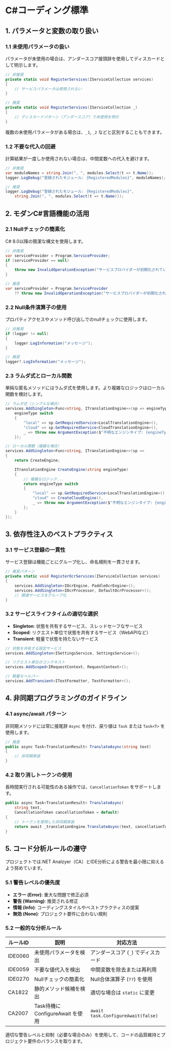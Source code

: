 # C#コーディング標準

## 1. パラメータと変数の取り扱い

### 1.1 未使用パラメータの扱い

パラメータが未使用の場合は、アンダースコア接頭辞を使用してディスカードとして明示します。

```csharp
// 非推奨
private static void RegisterServices(IServiceCollection services)
{
    // サービスパラメータは使用されない
}

// 推奨
private static void RegisterServices(IServiceCollection _)
{
    // ディスカードパターン（アンダースコア）で未使用を明示
}
```

複数の未使用パラメータがある場合は、`_1`, `_2` などと区別することもできます。

### 1.2 不要な代入の回避

計算結果が一度しか使用されない場合は、中間変数への代入を避けます。

```csharp
// 非推奨
var moduleNames = string.Join(", ", modules.Select(t => t.Name));
logger.LogDebug("登録されたモジュール: {RegisteredModules}", moduleNames);

// 推奨
logger.LogDebug("登録されたモジュール: {RegisteredModules}", 
    string.Join(", ", modules.Select(t => t.Name)));
```

## 2. モダンC#言語機能の活用

### 2.1 Nullチェックの簡素化

C# 8.0以降の簡潔な構文を使用します。

```csharp
// 非推奨
var serviceProvider = Program.ServiceProvider;
if (serviceProvider == null)
{
    throw new InvalidOperationException("サービスプロバイダーが初期化されていません");
}

// 推奨
var serviceProvider = Program.ServiceProvider 
    ?? throw new InvalidOperationException("サービスプロバイダーが初期化されていません");
```

### 2.2 Null条件演算子の使用

プロパティアクセスやメソッド呼び出しでのnullチェックに使用します。

```csharp
// 非推奨
if (logger != null)
{
    logger.LogInformation("メッセージ");
}

// 推奨
logger?.LogInformation("メッセージ");
```

### 2.3 ラムダ式とローカル関数

単純な匿名メソッドにはラムダ式を使用します。より複雑なロジックはローカル関数を検討します。

```csharp
// ラムダ式（シンプルな場合）
services.AddSingleton<Func<string, ITranslationEngine>>(sp => engineType =>
    engineType switch
    {
        "local" => sp.GetRequiredService<LocalTranslationEngine>(),
        "cloud" => sp.GetRequiredService<CloudTranslationEngine>(),
        _ => throw new ArgumentException($"不明なエンジンタイプ: {engineType}")
    });

// ローカル関数（複雑な場合）
services.AddSingleton<Func<string, ITranslationEngine>>(sp => 
{
    return CreateEngine;

    ITranslationEngine CreateEngine(string engineType)
    {
        // 複雑なロジック...
        return engineType switch
        {
            "local" => sp.GetRequiredService<LocalTranslationEngine>(),
            "cloud" => CreateCloudEngine(),
            _ => throw new ArgumentException($"不明なエンジンタイプ: {engineType}")
        };
    }
});
```

## 3. 依存性注入のベストプラクティス

### 3.1 サービス登録の一貫性

サービス登録は機能ごとにグループ化し、命名規則を一貫させます。

```csharp
// 推奨パターン
private static void RegisterOcrServices(IServiceCollection services)
{
    services.AddSingleton<IOcrEngine, PaddleOcrEngine>();
    services.AddSingleton<IOcrProcessor, DefaultOcrProcessor>();
    // 関連サービスをグループ化
}
```

### 3.2 サービスライフタイムの適切な選択

- **Singleton**: 状態を共有するサービス、スレッドセーフなサービス
- **Scoped**: リクエスト単位で状態を共有するサービス（WebAPIなど）
- **Transient**: 軽量で状態を持たないサービス

```csharp
// 状態を共有する設定サービス
services.AddSingleton<ISettingsService, SettingsService>();

// リクエスト単位のコンテキスト
services.AddScoped<IRequestContext, RequestContext>();

// 軽量なヘルパー
services.AddTransient<ITextFormatter, TextFormatter>();
```

## 4. 非同期プログラミングのガイドライン

### 4.1 async/await パターン

非同期メソッドには常に接尾辞 `Async` を付け、戻り値は `Task` または `Task<T>` を使用します。

```csharp
// 推奨
public async Task<TranslationResult> TranslateAsync(string text)
{
    // 非同期実装
}
```

### 4.2 取り消しトークンの使用

長時間実行される可能性のある操作では、`CancellationToken` をサポートします。

```csharp
public async Task<TranslationResult> TranslateAsync(
    string text, 
    CancellationToken cancellationToken = default)
{
    // トークンを使用した非同期実装
    return await _translationEngine.TranslateAsync(text, cancellationToken);
}
```

## 5. コード分析ルールの遵守

プロジェクトでは.NET Analzyer（CA）とIDE分析による警告を最小限に抑えるよう努めています。

### 5.1 警告レベルの優先度

- **エラー (Error)**: 重大な問題で修正必須
- **警告 (Warning)**: 推奨される修正
- **情報 (Info)**: コーディングスタイルやベストプラクティスの提案
- **無効 (None)**: プロジェクト要件に合わない規則

### 5.2 一般的な分析ルール

| ルールID | 説明 | 対応方法 |
|---------|-----|---------|
| IDE0060 | 未使用パラメータを検出 | アンダースコア (`_`) でディスカード |
| IDE0059 | 不要な値代入を検出 | 中間変数を除去または再利用 |
| IDE0270 | Nullチェックの簡素化 | Null合体演算子 (`??`) を使用 |
| CA1822 | 静的メソッド候補を検出 | 適切な場合は `static` に変更 |
| CA2007 | Task待機に ConfigureAwait を使用 | `await task.ConfigureAwait(false)` |

適切な警告レベルと抑制（必要な場合のみ）を使用して、コードの品質維持とプロジェクト要件のバランスを取ります。
